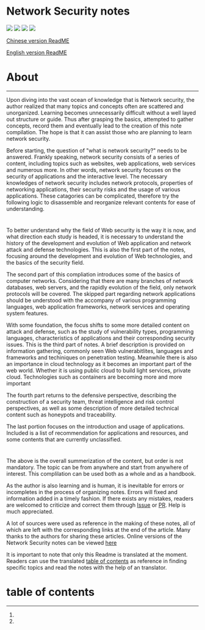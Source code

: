 # Network Security notes

![](https://img.shields.io/github/stars/lylemi/learn-web-hacking.svg)
![](https://img.shields.io/github/forks/lylemi/learn-web-hacking.svg)
![](https://img.shields.io/github/issues/lylemi/learn-web-hacking.svg)
![](https://img.shields.io/github/license/lylemi/learn-web-hacking.svg)

[Chinese version ReadME](https://github.com/LyleMi/Learn-Web-Hacking/blob/master/README.md) 

[English version ReadME](https://github.com/LyleMi/Learn-Web-Hacking/blob/master/README_en.md)
# About
---
Upon diving into the vast ocean of knowledge that is Network security, the author realized that many topics and concepts often are scattered and unorganized. Learning becomes unnecessarily difficult without a well layed out structure or guide. Thus after grasping the basics, attempted to gather concepts, record them and eventually lead to the creation of this note compilation. The hope is that it can assist those who are planning to learn network security.

Before starting, the question of "what is network security?" needs to be answered. Frankly speaking, network security consists of a series of content, including topics such as websites, web applications, web services and numerous more. In other words, network security focuses on the security of applications and the interactive level. The necessary knowledges of network security includes network protocols, properties of networking applications, their security risks and the usage of various applications. These catagories can be complicated, therefore try the following logic to disassemble and reorganize relevant contents for ease of understanding.

#

To better understand why the field of Web security is the way it is now, and what direction each study is headed, it is necessary to understand the history of the development and evolution of Web application and network attack and defense technologies. This is also the first part of the notes, focusing around the development and evolution of Web technologies, and the basics of the security field.

The second part of this compliation introduces some of the basics of computer networks. Considering that there are many branches of network databases, web servers, and the rapidly evolution of the field, only network protocols will be covered. The skipped part regarding network applications should be understood with the accompany of various programming languages, web application frameworks, network services and operating system features.

With some foundation, the focus shifts to some more detailed content on attack and defense, such as the study of vulnerability types, programming languages, characteristics of applications and their corresponding security issues. This is the third part of notes. A brief description is provided on information gathering, commonly seen Web vulnerabitlites, languages and frameworks and techiniques on penetration testing. Meanwhile there is also an importance in cloud technology as it becomes an important part of the web world. Whether it is using public cloud to build light services, private cloud. Technologies such as containers are becoming more and more important 

The fourth part returns to the defensive perspective, describing the construction of a security team, threat intelligence and risk control perspectives, as well as some description of more detailed technical content such as honeypots and traceability.

The last portion focuses on the introduction and usage of applications. Included is a list of recommendation for applications and resources, and some contents that are currently unclassified.

#
The above is the overall summerization of the content, but order is not mandatory. The topic can be from anywhere and start from anywhere of interest. This complilation can be used both as a whole and as a handbook.

As the author is also learning and is human, it is inevitable for errors or incompletes in the process of organizing notes. Errors will fixed and information added in a timely fashion. If there exists any mistakes, readers are welcomed to criticize and correct them through [Issue](https://github.com/LyleMi/Learn-Web-Hacking/issues/new) or [PR](https://github.com/LyleMi/Learn-Web-Hacking/pulls). Help is much appreciated.

A lot of sources were used as reference in the making of these notes, all of which are left with the corresponding links at the end of the article. Many thanks to the authors for sharing these articles. Online versions of the Network Security notes can be viewed [here](https://websec.readthedocs.io)

It is important to note that only this Readme is translated at the moment. Readers can use the translated [table of contents](#table-of-contents) as reference in finding specific topics and read the notes with the help of an translator.

# table of contents
---
1.
2.
